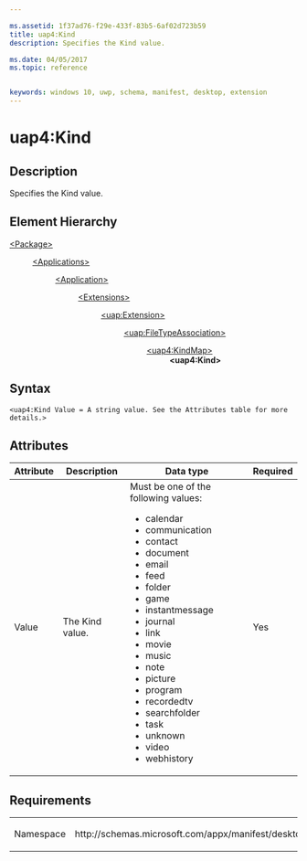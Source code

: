 ```yaml
---

ms.assetid: 1f37ad76-f29e-433f-83b5-6af02d723b59
title: uap4:Kind
description: Specifies the Kind value.

ms.date: 04/05/2017
ms.topic: reference


keywords: windows 10, uwp, schema, manifest, desktop, extension 
---
```


# uap4:Kind

## Description
Specifies the Kind value. 

## Element Hierarchy
<dl>
<dt><a href="element-package.md">&lt;Package&gt;</a></dt>
<dd>
<dl>
<dt><a href="element-applications.md">&lt;Applications&gt;</a></dt>
<dd>
<dl>
<dt><a href="element-application.md">&lt;Application&gt;</a></dt>
<dd>
<dl>
<dt><a href="element-1-extensions.md">&lt;Extensions&gt;</a></dt>
<dd>
<dl>
<dt><a href="element-uap-extension.md">&lt;uap:Extension&gt;</a></dt>
<dd>
<dl>
<dt><a href="element-uap-filetypeassociation.md">&lt;uap:FileTypeAssociation&gt;</a></dt>
<dd>
<dl>
<dt><a href="element-uap4-kindmap.md">&lt;uap4:KindMap&gt;</a></dt>
<dd><b>&lt;uap4:Kind&gt;</b></dd>
</dl>
</dd>
</dl>
</dd>
</dl>
</dd>
</dl>
</dd>
</dl>
</dd>
</dl>
</dd>
</dl>


## Syntax
```syntax
<uap4:Kind Value = A string value. See the Attributes table for more details.>
```

## Attributes
| Attribute | Description | Data type | Required |
|-----------|-------------|-----------|----------|
| Value | The Kind value. | Must be one of the following values: <ul><li>calendar</li><li>communication</li><li>contact</li><li>document</li><li>email</li><li>feed</li><li>folder</li><li>game</li><li>instantmessage</li><li>journal</li><li>link</li><li>movie</li><li>music</li><li>note</li><li>picture</li><li>program</li><li>recordedtv</li><li>searchfolder</li><li>task</li><li>unknown</li><li>video</li><li>webhistory</li></ul> | Yes |

## Requirements

<table>
<colgroup>
<col width="50%" />
<col width="50%" />
</colgroup>
<tbody>
<tr class="odd">
<td><p>Namespace</p></td>
<td><p>http://schemas.microsoft.com/appx/manifest/desktop/windows10/2</p></td>
</tr>
</tbody>
</table>